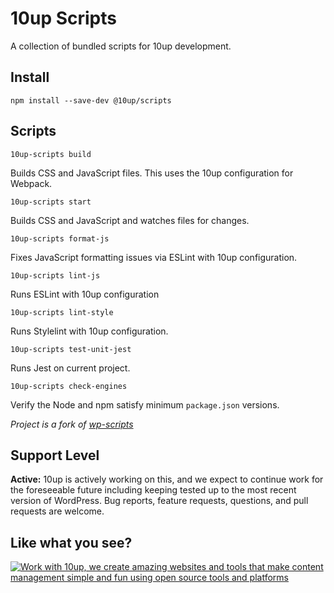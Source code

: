 # 10up Scripts

A collection of bundled scripts for 10up development.


## Install
```
npm install --save-dev @10up/scripts
```

## Scripts

```
10up-scripts build
```

Builds CSS and JavaScript files. This uses the 10up configuration for Webpack.

```
10up-scripts start
```

Builds CSS and JavaScript and watches files for changes.

```
10up-scripts format-js
```

Fixes JavaScript formatting issues via ESLint with 10up configuration.

```
10up-scripts lint-js
```

Runs ESLint with 10up configuration

```
10up-scripts lint-style
```

Runs Stylelint with 10up configuration.

```
10up-scripts test-unit-jest
```

Runs Jest on current project.

```
10up-scripts check-engines
```

Verify the Node and npm satisfy minimum `package.json` versions.

*Project is a fork of [wp-scripts](https://github.com/WordPress/gutenberg/tree/master/packages/scripts)*

## Support Level

**Active:** 10up is actively working on this, and we expect to continue work for the foreseeable future including keeping tested up to the most recent version of WordPress.  Bug reports, feature requests, questions, and pull requests are welcome.

## Like what you see?

<a href="http://10up.com/contact/"><img src="https://10updotcom-uploads.s3.amazonaws.com/uploads/2016/08/10up_github_banner-2.png" alt="Work with 10up, we create amazing websites and tools that make content management simple and fun using open source tools and platforms"></a>
